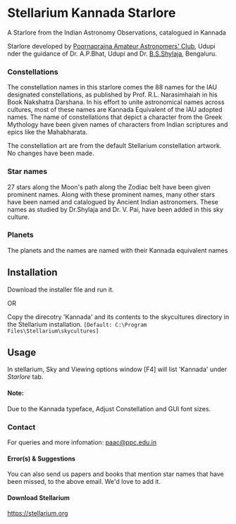 # Stellarium Kannada Starlore

A Starlore from the Indian Astronomy Observations, catalogued in Kannada

Starlore developed by [Poornaprajna Amateur Astronomers' Club]("https://paac.ppc.ac.in"), Udupi nder the guidance of Dr. A.P.Bhat, Udupi and Dr. [B.S.Shylaja](https://scholar.google.com/citations?user=k8_GPYEAAAAJ&hl=en&oi=sra), Bengaluru.

### Constellations
The constellation names in this starlore comes the 88 names for the IAU designated constellations, as published by Prof. R.L. Narasimhaiah in his Book Nakshatra Darshana. In his effort to unite astronomical names across cultures, most of these names are Kannada Equivalent of the IAU adopted names. The name of constellations that depict a character from the Greek Mythology have been given names  of characters from Indian scriptures and epics like  the Mahabharata.

The constellation art are from the default Stellarium constellation artwork. No changes have been made.

### Star names
27 stars along the Moon's path along the Zodiac belt have been given prominent names. Along with these prominent names, many other stars have been named and catalogued by Ancient Indian astronomers. These names as studied by Dr.Shylaja and Dr. V. Pai, have been added in this sky culture.

### Planets
The planets and the names are named with their Kannada equivalent names 
  
## Installation

Download the installer file and run it. 

OR 

Copy the direcotry 'Kannada'  and its contents to the skycultures directory in the Stellarium installation. `[Default: C:\Program Files\Stellarium\skycultures]`

## Usage
In stellarium, Sky and Viewing options window [F4] will list 'Kannada' under _Starlore_  tab. 

#### Note:
Due to the Kannada typeface, Adjust Constellation and GUI font sizes.

### Contact
For queries and more infomation: paac@ppc.edu.in

#### Error(s) & Suggestions
You can also send us papers and books that mention star names that have been missed, to the above email. We'd love to add it.

#### Download Stellarium
https://stellarium.org
